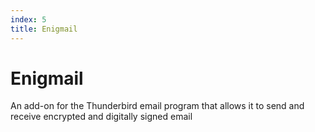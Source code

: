 ```yaml
---
index: 5
title: Enigmail
---
```

# Enigmail

An add-on for the Thunderbird email program that allows it to send and receive encrypted and digitally signed email